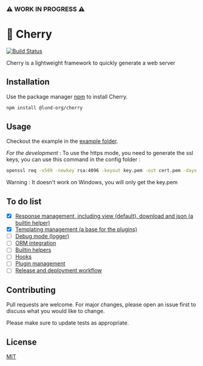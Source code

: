 ### :warning: WORK IN PROGRESS :warning:

# 🍒 Cherry

[![Build Status](https://travis-ci.com/Lund-Org/cherry.svg?branch=master)](https://travis-ci.com/Lund-Org/cherry)

Cherry is a lightweight framework to quickly generate a web server

## Installation

Use the package manager [npm](http://npmjs.com) to install Cherry.

```bash
npm install @lund-org/cherry
```

## Usage

Checkout the example in the [example folder](https://github.com/Lund-Org/cherry/tree/master/example).

*For the development* : To use the https mode, you need to generate the ssl keys, you can use this command in the config folder :
```bash
openssl req -x509 -newkey rsa:4096 -keyout key.pem -out cert.pem -days 365 -nodes -subj "/C=FR/ST=./L=./O=./OU=./CN=."
```
Warning : It doesn't work on Windows, you will only get the key.pem

## To do list

- [x] [Response management, including view (default), download and json (a builtin helper)](https://github.com/Lund-Org/cherry/issues/1)
- [x] [Templating management (a base for the plugins)](https://github.com/Lund-Org/cherry/issues/2)
- [ ] [Debug mode (logger)](https://github.com/Lund-Org/cherry/issues/3)
- [ ] [ORM integration](https://github.com/Lund-Org/cherry/issues/4)
- [ ] [Builtin helpers](https://github.com/Lund-Org/cherry/issues/5)
- [ ] [Hooks](https://github.com/Lund-Org/cherry/issues/6)
- [ ] [Plugin management](https://github.com/Lund-Org/cherry/issues/7)
- [ ] [Release and deployment workflow](https://github.com/Lund-Org/cherry/issues/8)

## Contributing
Pull requests are welcome. For major changes, please open an issue first to discuss what you would like to change.

Please make sure to update tests as appropriate.

## License
[MIT](https://github.com/Lund-Org/cherry/blob/master/LICENSE)
